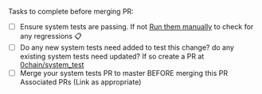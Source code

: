 Tasks to complete before merging PR:
- [ ]  Ensure system tests are passing. If not [Run them manually](https://github.com/0chain/0chain/actions/workflows/system_tests.yml) to check for any regressions :clipboard:
- [ ]  Do any new system tests need added to test this change? do any existing system tests need updated? If so create a PR at [0chain/system_test](https://github.com/0chain/system_test) 
- [ ]  Merge your system tests PR to master BEFORE merging this PR
Associated PRs (Link as appropriate)